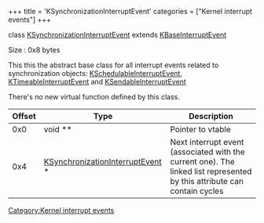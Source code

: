 +++
title = 'KSynchronizationInterruptEvent'
categories = ["Kernel interrupt events"]
+++

class
[KSynchronizationInterruptEvent](KSynchronizationInterruptEvent "wikilink")
extends [KBaseInterruptEvent](KBaseInterruptEvent "wikilink")

Size : 0x8 bytes

This this the abstract base class for all interrupt events related to
synchronization objects:
[KSchedulableInterruptEvent](KSchedulableInterruptEvent "wikilink"),
[KTimeableInterruptEvent](KTimeableInterruptEvent "wikilink") and
[KSendableInterruptEvent](KSendableInterruptEvent "wikilink")

There's no new virtual function defined by this class.

| Offset | Type                                                                           | Description                                                                                                              |
|--------|--------------------------------------------------------------------------------|--------------------------------------------------------------------------------------------------------------------------|
| 0x0    | void \*\*                                                                      | Pointer to vtable                                                                                                        |
| 0x4    | [KSynchronizationInterruptEvent](KSynchronizationInterruptEvent "wikilink") \* | Next interrupt event (associated with the current one). The linked list represented by this attribute can contain cycles |

[Category:Kernel interrupt
events](Category:Kernel_interrupt_events "wikilink")